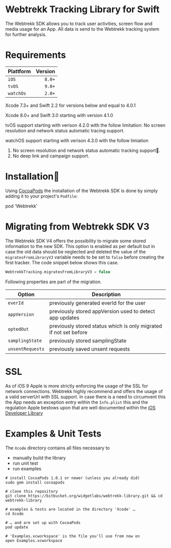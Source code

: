 Webtrekk Tracking Library for Swift
===================================


The Webtrekk SDK allows you to track user activities, screen flow and media usage for an App. All data is send to the Webtrekk tracking system for further analysis.

Requirements
============

| Plattform | Version            |
|-----------|-------------------:|
| `iOS`     |             `8.0+` |
| `tvOS`    |             `9.0+` |
| `watchOs` |             `2.0+` |

Xcode 7.3+ and Swift 2.2 for versions below and equal to 4.0.1

Xcode 8.0+ and Swift 3.0 starting with version 4.1.0

tvOS support starting with verison 4.2.0 with the follow limitation:
No screen resolution and network status automatic tracing support.

watchOS support starting with verison 4.3.0 with the follow limiation
1. No screen resolution and network status automatic tracking support.
2. No deep link and campaign support.

Installation
============

Using [CocoaPods](htttp://cocoapods.org) the installation of the Webtrekk SDK is done by simply adding it to your project's `Podfile`:

pod 'Webtrekk'

Migrating from Webtrekk SDK V3
==============================

The Webtrekk SDK V4 offers the possibility to migrate some stored information to the new SDK. This option is enabled as per default but in case the old data should be neglected and deleted the value of the `migratesFromLibraryV3` variable needs to be set to `false` before creating the first tracker. The code snippet below shows this case.

```swift
WebtrekkTracking.migratesFromLibraryV3 = false
```

Following properties are part of the migration.

| Option           | Description                                                       |
|------------------|-------------------------------------------------------------------|
| `everId`         | previously generated everId for the user                          |
| `appVersion`     | previously stored appVersion used to detect app updates           |
| `optedOut`       | previously stored status which is only migrated if not set before |
| `samplingState`  | previously stored samplingState                                   |
| `unsentRequests` | previously saved unsent requests                                  |

SSL
===

As of iOS 9 Apple is more strictly enforcing the usage of the SSL for network connections. Webtrekk highly recommend and offers the usage of a valid serverUrl with SSL support. In case there is a need to circumvent this the App needs an exception entry within the `Info.plist` this and the regulation Apple bestows upon that are well documented within the [iOS Developer Library](https://developer.apple.com/library/ios/documentation/General/Reference/InfoPlistKeyReference/Articles/CocoaKeys.html#//apple_ref/doc/uid/TP40009251-SW33)

Examples & Unit Tests
=====================

The `Xcode` directory contains all files necessary to

-	manually build the library
-	run unit test
-	run examples

```shell
# install CocoaPods 1.0.1 or newer (unless you already did)
sudo gem install cocoapods

# clone this repository
git clone https://bitbucket.org/widgetlabs/webtrekk-library.git && cd webtrekk-library

# examples & tests are located in the directory 'Xcode' …
cd Xcode

# … and are set up with CocoaPods
pod update

# 'Examples.xcworkspace' is the file you'll use from now on
open Examples.xcworkspace
```
